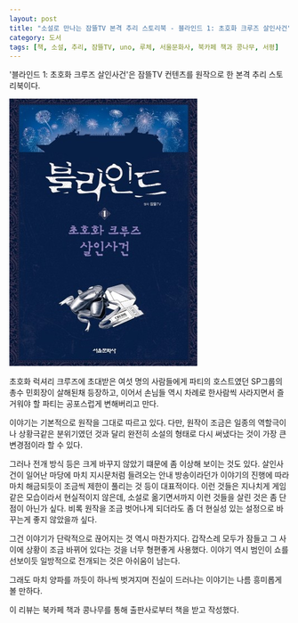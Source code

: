 ```yaml
---
layout: post
title: "소설로 만나는 잠뜰TV 본격 추리 스토리북 - 블라인드 1: 초호화 크루즈 살인사건"
category: 도서
tags: [책, 소설, 추리, 잠뜰TV, uno, 루체, 서울문화사, 북카페 책과 콩나무, 서평]
---
```


'블라인드 1: 초호화 크루즈 살인사건'은
잠뜰TV 컨텐츠를 원작으로 한 본격 추리 스토리북이다.

![표지](/images/sleepground-blind-1-book-h480.jpg)

초호화 럭셔리 크루즈에 초대받은 여섯 명의 사람들에게
파티의 호스트였던 SP그룹의 총수 민회장이 살해된채 등장하고,
이어서 손님들 역시 차례로 한사람씩 사라지면서
즐거워야 할 파티는 공포스럽게 변해버리고 만다.

이야기는 기본적으로 원작을 그대로 따르고 있다.
다만, 원작이 조금은 일종의 역할극이나 상황극같은 분위기였던 것과 달리
완전히 소설의 형태로 다시 써냈다는 것이 가장 큰 변경점이라 할 수 있다.

그러나 전개 방식 등은 크게 바꾸지 않았기 떄문에 좀 이상해 보이는 것도 있다.
살인사건이 일어난 마당에 마치 지시문처럼 들려오는 안내 방송이라던가
이야기의 진행에 따라 마치 해금되듯이 조금씩 제한이 풀리는 것 등이 대표적이다.
이런 것들은 지나치게 게임같은 모습이라서 현실적이지 않은데,
소설로 옮기면서까지 이런 것들을 살린 것은 좀 단점이 아닌가 싶다.
비록 원작을 조금 벗어나게 되더라도 좀 더 현실성 있는 설정으로 바꾸는게 좋지 않았을까 싶다.

그건 이야기가 단락적으로 끊어지는 것 역시 마찬가지다.
갑작스레 모두가 잠들고 그 사이에 상황이 조금 바뀌어 있다는 것을 너무 형편좋게 사용했다.
이야기 역시 범인이 쇼를 선보이듯 일방적으로 전개되는 것은 아쉬움이 남는다.

그래도 마치 양파를 까듯이 하나씩 벗겨지며 진실이 드러나는 이야기는 나름 흥미롭게 볼 만하다.



<div class="im im-info">
이 리뷰는 북카페 책과 콩나무를 통해 출판사로부터 책을 받고 작성했다.
</div>
